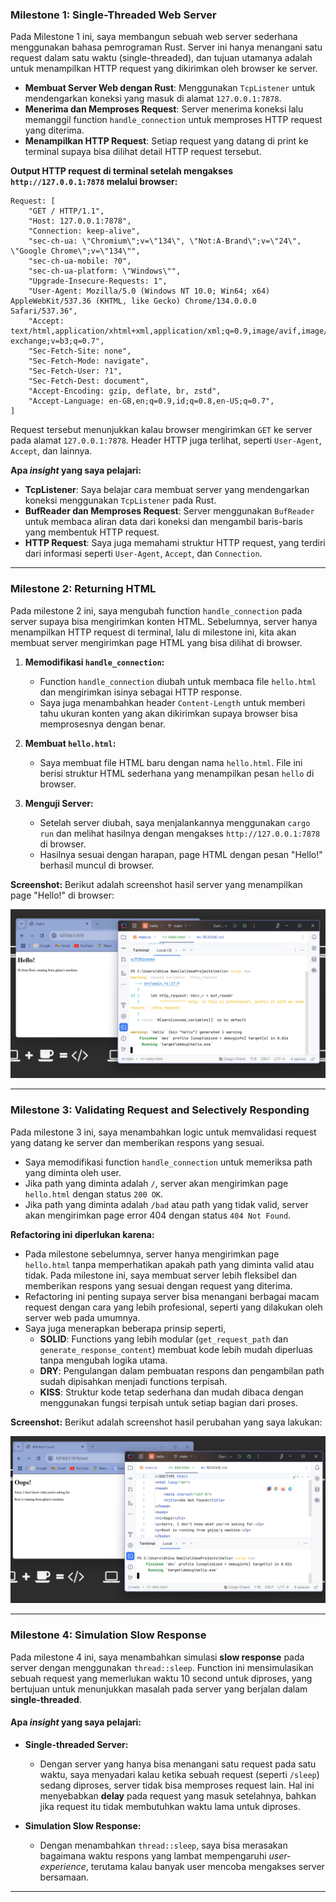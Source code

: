 ### Milestone 1: Single-Threaded Web Server

Pada Milestone 1 ini, saya membangun sebuah web server sederhana menggunakan bahasa pemrograman Rust. Server ini hanya menangani satu request dalam satu waktu (single-threaded), dan tujuan utamanya adalah untuk menampilkan HTTP request yang dikirimkan oleh browser ke server.
- **Membuat Server Web dengan Rust**: Menggunakan `TcpListener` untuk mendengarkan koneksi yang masuk di alamat `127.0.0.1:7878`.
- **Menerima dan Memproses Request**: Server menerima koneksi lalu memanggil function `handle_connection` untuk memproses HTTP request yang diterima.
- **Menampilkan HTTP Request**: Setiap request yang datang di print ke terminal supaya bisa dilihat detail HTTP request tersebut.

**Output HTTP request di terminal setelah mengakses `http://127.0.0.1:7878` melalui browser:**
```plaintext
Request: [
    "GET / HTTP/1.1",
    "Host: 127.0.0.1:7878",
    "Connection: keep-alive",
    "sec-ch-ua: \"Chromium\";v=\"134\", \"Not:A-Brand\";v=\"24\", \"Google Chrome\";v=\"134\"",
    "sec-ch-ua-mobile: ?0",
    "sec-ch-ua-platform: \"Windows\"",
    "Upgrade-Insecure-Requests: 1",
    "User-Agent: Mozilla/5.0 (Windows NT 10.0; Win64; x64) AppleWebKit/537.36 (KHTML, like Gecko) Chrome/134.0.0.0 Safari/537.36",
    "Accept: text/html,application/xhtml+xml,application/xml;q=0.9,image/avif,image/webp,image/apng,*/*;q=0.8,application/signed-exchange;v=b3;q=0.7",
    "Sec-Fetch-Site: none",
    "Sec-Fetch-Mode: navigate",
    "Sec-Fetch-User: ?1",
    "Sec-Fetch-Dest: document",
    "Accept-Encoding: gzip, deflate, br, zstd",
    "Accept-Language: en-GB,en;q=0.9,id;q=0.8,en-US;q=0.7",
]
```

Request tersebut menunjukkan kalau browser mengirimkan `GET` ke server pada alamat `127.0.0.1:7878`. Header HTTP juga terlihat, seperti `User-Agent`, `Accept`, dan lainnya.

**Apa _insight_ yang saya pelajari:**
- **TcpListener**: Saya belajar cara membuat server yang mendengarkan koneksi menggunakan `TcpListener` pada Rust.
- **BufReader dan Memproses Request**: Server menggunakan `BufReader` untuk membaca aliran data dari koneksi dan mengambil baris-baris yang membentuk HTTP request.
- **HTTP Request**: Saya juga memahami struktur HTTP request, yang terdiri dari informasi seperti `User-Agent`, `Accept`, dan `Connection`.

---

### Milestone 2: Returning HTML

Pada milestone 2 ini, saya mengubah function `handle_connection` pada server supaya bisa mengirimkan konten HTML. Sebelumnya, server hanya menampilkan HTTP request di terminal, lalu di milestone ini, kita akan membuat server mengirimkan page HTML yang bisa dilihat di browser.
1. **Memodifikasi `handle_connection`:**
    - Function `handle_connection` diubah untuk membaca file `hello.html` dan mengirimkan isinya sebagai HTTP response.
    - Saya juga menambahkan header `Content-Length` untuk memberi tahu ukuran konten yang akan dikirimkan supaya browser bisa memprosesnya dengan benar.

2. **Membuat `hello.html`:**
    - Saya membuat file HTML baru dengan nama `hello.html`. File ini berisi struktur HTML sederhana yang menampilkan pesan `hello` di browser.

3. **Menguji Server:**
    - Setelah server diubah, saya menjalankannya menggunakan `cargo run` dan melihat hasilnya dengan mengakses `http://127.0.0.1:7878` di browser.
    - Hasilnya sesuai dengan harapan, page HTML dengan pesan "Hello!" berhasil muncul di browser.

**Screenshot:**
Berikut adalah screenshot hasil server yang menampilkan page "Hello!" di browser:

![Milestone 2](image/Milestone2.png)

---

### Milestone 3: Validating Request and Selectively Responding

Pada milestone 3 ini, saya menambahkan logic untuk memvalidasi request yang datang ke server dan memberikan respons yang sesuai.
- Saya memodifikasi function `handle_connection` untuk memeriksa path yang diminta oleh user.
- Jika path yang diminta adalah `/`, server akan mengirimkan page `hello.html` dengan status `200 OK`.
- Jika path yang diminta adalah `/bad` atau path yang tidak valid, server akan mengirimkan page error 404 dengan status `404 Not Found`.

**Refactoring ini diperlukan karena:**
- Pada milestone sebelumnya, server hanya mengirimkan page `hello.html` tanpa memperhatikan apakah path yang diminta valid atau tidak. Pada milestone ini, saya membuat server lebih fleksibel dan memberikan respons yang sesuai dengan request yang diterima.
- Refactoring ini penting supaya server bisa menangani berbagai macam request dengan cara yang lebih profesional, seperti yang dilakukan oleh server web pada umumnya.
- Saya juga menerapkan beberapa prinsip seperti, 
    - **SOLID**: Functions yang lebih modular (`get_request_path` dan `generate_response_content`) membuat kode lebih mudah diperluas tanpa mengubah logika utama.
    - **DRY**: Pengulangan dalam pembuatan respons dan pengambilan path sudah dipisahkan menjadi functions terpisah.
    - **KISS**: Struktur kode tetap sederhana dan mudah dibaca dengan menggunakan fungsi terpisah untuk setiap bagian dari proses. 

**Screenshot:**
Berikut adalah screenshot hasil perubahan yang saya lakukan:

![Milestone 3](image/Milestone3.png)

---

### Milestone 4: Simulation Slow Response

Pada milestone 4 ini, saya menambahkan simulasi **slow response** pada server dengan menggunakan `thread::sleep`. Function ini mensimulasikan sebuah request yang memerlukan waktu 10 second untuk diproses, yang bertujuan untuk menunjukkan masalah pada server yang berjalan dalam **single-threaded**.

#### Apa _insight_ yang saya pelajari:
- **Single-threaded Server:**
   - Dengan server yang hanya bisa menangani satu request pada satu waktu, saya menyadari kalau ketika sebuah request (seperti `/sleep`) sedang diproses, server tidak bisa memproses request lain. Hal ini menyebabkan **delay** pada request yang masuk setelahnya, bahkan jika request itu tidak membutuhkan waktu lama untuk diproses.

- **Simulation Slow Response:**
   - Dengan menambahkan `thread::sleep`, saya bisa merasakan bagaimana waktu respons yang lambat mempengaruhi _user-experience_, terutama kalau banyak user mencoba mengakses server bersamaan.

---
